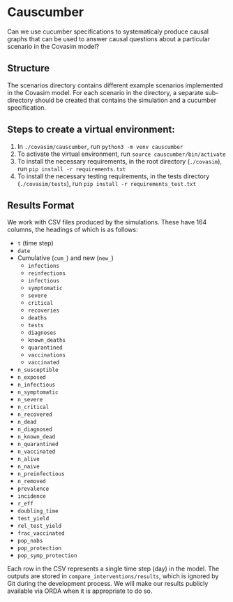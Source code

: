 # Causcumber
Can we use cucumber specifications to systematicaly produce causal graphs that can be used to answer causal questions about a particular scenario in the Covasim model?

## Structure
The scenarios directory contains different example scenarios implemented in the Covasim model. For each scenario in the directory, a separate sub-directory should be created that contains the simulation and a cucumber specification.

## Steps to create a virtual environment:
1. In `./covasim/causcumber`, run `python3 -m venv causcumber`
2. To activate the virtual environment, run `source causcumber/bin/activate`
3. To install the necessary requirements, in the root directory (`./covasim`), run `pip install -r requirements.txt`
4. To install the necessary testing requirements, in the tests directory (`./covasim/tests`), run `pip install -r requirements_test.txt`

## Results Format
We work with CSV files produced by the simulations. These have 164 columns, the headings of which is as follows:
- `t` (time step)
- `date`
- Cumulative (`cum_`) and new (`new_`)
  - `infections`
  - `reinfections`
  - `infectious`
  - `symptomatic`
  - `severe`
  - `critical`
  - `recoveries`
  - `deaths`
  - `tests`
  - `diagnoses`
  - `known_deaths`
  - `quarantined`
  - `vaccinations`
  - `vaccinated`
- `n_susceptible`
- `n_exposed`
- `n_infectious`
- `n_symptomatic`
- `n_severe`
- `n_critical`
- `n_recovered`
- `n_dead`
- `n_diagnosed`
- `n_known_dead`
- `n_quarantined`
- `n_vaccinated`
- `n_alive`
- `n_naive`
- `n_preinfectious`
- `n_removed`
- `prevalence`
- `incidence`
- `r_eff`
- `doubling_time`
- `test_yield`
- `rel_test_yield`
- `frac_vaccinated`
- `pop_nabs`
- `pop_protection`
- `pop_symp_protection`

Each row in the CSV represents a single time step (day) in the model. The outputs are stored in `compare_interventions/results`, which is ignored by Git during the development process. We will make our results publicly available via ORDA when it is appropriate to do so.
